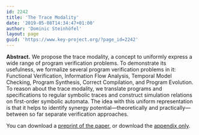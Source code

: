 ```yaml
---
id: 2242
title: 'The Trace Modality'
date: '2019-05-08T14:34:47+01:00'
author: 'Dominic Steinhöfel'
layout: page
guid: 'https://www.key-project.org/?page_id=2242'
---
```


**Abstract.** We propose the trace modality, a concept to uniformly express a wide range of program verification problems. To demonstrate its usefulness, we formalize several program verification problems in it: Functional Verification, Information Flow Analysis, Temporal Model Checking, Program Synthesis, Correct Compilation, and Program Evolution. To reason about the trace modality, we translate programs and specifications to regular symbolic traces and construct simulation relations on first-order symbolic automata. The idea with this uniform representation is that it helps to identify synergy potential—theoretically and practically—between so far separate verification approaches.

You can download a [preprint of the paper](/material/TraceModality/TraceModality.pdf), or download the [appendix only](/material/TraceModality/TraceModality-Appendix.pdf).
